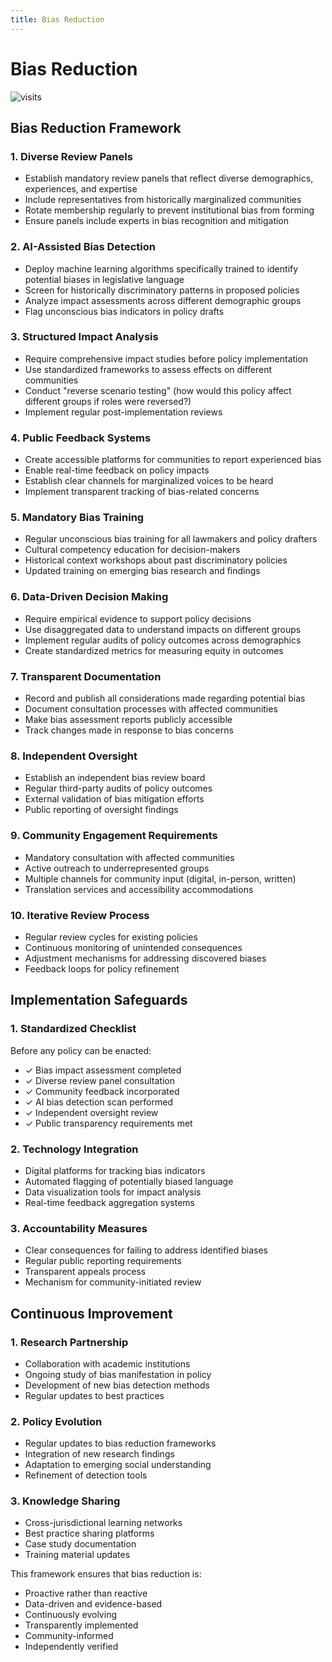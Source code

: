 ```yaml
---
title: Bias Reduction
---
```


# Bias Reduction

![visits](https://visit-counter.vercel.app/counter.png?page=https%3A%2F%2Fselwynpolit.github.io%2Fdemo2%2Fbias_reduction&s=16&c=030303&bg=00000000&no=5&ff=electrolize&tb=&ta=+Views)

## Bias Reduction Framework


### 1. **Diverse Review Panels**
- Establish mandatory review panels that reflect diverse demographics, experiences, and expertise
- Include representatives from historically marginalized communities
- Rotate membership regularly to prevent institutional bias from forming
- Ensure panels include experts in bias recognition and mitigation

### 2. **AI-Assisted Bias Detection**
- Deploy machine learning algorithms specifically trained to identify potential biases in legislative language
- Screen for historically discriminatory patterns in proposed policies
- Analyze impact assessments across different demographic groups
- Flag unconscious bias indicators in policy drafts

### 3. **Structured Impact Analysis**
- Require comprehensive impact studies before policy implementation
- Use standardized frameworks to assess effects on different communities
- Conduct "reverse scenario testing" (how would this policy affect different groups if roles were reversed?)
- Implement regular post-implementation reviews

### 4. **Public Feedback Systems**
- Create accessible platforms for communities to report experienced bias
- Enable real-time feedback on policy impacts
- Establish clear channels for marginalized voices to be heard
- Implement transparent tracking of bias-related concerns

### 5. **Mandatory Bias Training**
- Regular unconscious bias training for all lawmakers and policy drafters
- Cultural competency education for decision-makers
- Historical context workshops about past discriminatory policies
- Updated training on emerging bias research and findings

### 6. **Data-Driven Decision Making**
- Require empirical evidence to support policy decisions
- Use disaggregated data to understand impacts on different groups
- Implement regular audits of policy outcomes across demographics
- Create standardized metrics for measuring equity in outcomes

### 7. **Transparent Documentation**
- Record and publish all considerations made regarding potential bias
- Document consultation processes with affected communities
- Make bias assessment reports publicly accessible
- Track changes made in response to bias concerns

### 8. **Independent Oversight**
- Establish an independent bias review board
- Regular third-party audits of policy outcomes
- External validation of bias mitigation efforts
- Public reporting of oversight findings

### 9. **Community Engagement Requirements**
- Mandatory consultation with affected communities
- Active outreach to underrepresented groups
- Multiple channels for community input (digital, in-person, written)
- Translation services and accessibility accommodations

### 10. **Iterative Review Process**
- Regular review cycles for existing policies
- Continuous monitoring of unintended consequences
- Adjustment mechanisms for addressing discovered biases
- Feedback loops for policy refinement


## Implementation Safeguards

### 1. **Standardized Checklist**
Before any policy can be enacted:
- ✓ Bias impact assessment completed
- ✓ Diverse review panel consultation
- ✓ Community feedback incorporated
- ✓ AI bias detection scan performed
- ✓ Independent oversight review
- ✓ Public transparency requirements met

### 2. **Technology Integration**
- Digital platforms for tracking bias indicators
- Automated flagging of potentially biased language
- Data visualization tools for impact analysis
- Real-time feedback aggregation systems

### 3. **Accountability Measures**
- Clear consequences for failing to address identified biases
- Regular public reporting requirements
- Transparent appeals process
- Mechanism for community-initiated review


## Continuous Improvement

### 1. **Research Partnership**
- Collaboration with academic institutions
- Ongoing study of bias manifestation in policy
- Development of new bias detection methods
- Regular updates to best practices

### 2. **Policy Evolution**
- Regular updates to bias reduction frameworks
- Integration of new research findings
- Adaptation to emerging social understanding
- Refinement of detection tools

### 3. **Knowledge Sharing**
- Cross-jurisdictional learning networks
- Best practice sharing platforms
- Case study documentation
- Training material updates


This framework ensures that bias reduction is:
- Proactive rather than reactive
- Data-driven and evidence-based
- Continuously evolving
- Transparently implemented
- Community-informed
- Independently verified


